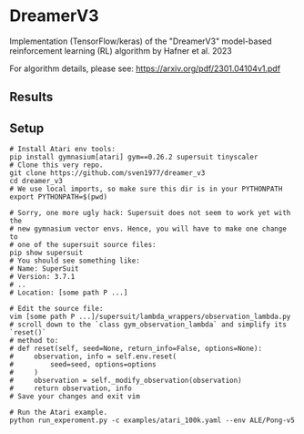 # DreamerV3
Implementation (TensorFlow/keras) of the "DreamerV3" model-based reinforcement learning
(RL) algorithm by Hafner et al. 2023

For algorithm details, please see:
https://arxiv.org/pdf/2301.04104v1.pdf

## Results



## Setup

```shell
# Install Atari env tools: 
pip install gymnasium[atari] gym==0.26.2 supersuit tinyscaler
# Clone this very repo.
git clone https://github.com/sven1977/dreamer_v3
cd dreamer_v3
# We use local imports, so make sure this dir is in your PYTHONPATH
export PYTHONPATH=$(pwd)

# Sorry, one more ugly hack: Supersuit does not seem to work yet with the
# new gymnasium vector envs. Hence, you will have to make one change to
# one of the supersuit source files:
pip show supersuit
# You should see something like:
# Name: SuperSuit
# Version: 3.7.1
# ..
# Location: [some path P ...]

# Edit the source file:
vim [some path P ...]/supersuit/lambda_wrappers/observation_lambda.py
# scroll down to the `class gym_observation_lambda` and simplify its `reset()`
# method to:
# def reset(self, seed=None, return_info=False, options=None):
#     observation, info = self.env.reset(
#         seed=seed, options=options
#     )
#     observation = self._modify_observation(observation)
#     return observation, info
# Save your changes and exit vim

# Run the Atari example.
python run_experoment.py -c examples/atari_100k.yaml --env ALE/Pong-v5
```
